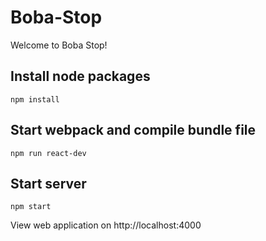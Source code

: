 # Boba-Stop
Welcome to Boba Stop!

## Install node packages
```
npm install
```

## Start webpack and compile bundle file
```
npm run react-dev
```

## Start server
```
npm start
```

View web application on http://localhost:4000
